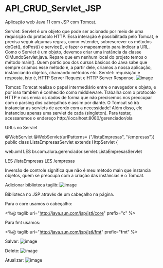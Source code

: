 # API_CRUD_Servlet_JSP
Aplicação web Java 11 com JSP com Tomcat.

Servlet:
Servlet é um objeto que pode ser acionado por meio de uma requisição do protocolo HTTP. Essa interação é possibilitada pelo Tomcat, e precisa seguir algumas regras, como estender, sobrescrever os métodos doGet(), doPost() e service(), e fazer o mapeamento para indicar a URL.
Como o Servlet é um objeto, devemos criar uma instância da classe OiMundoServlet.java. Repare que em nenhum local do projeto temos o método main(). Quem participou dos cursos básicos do Java sabe que sempre criamos esse método e, a partir dele, criamos a nossa aplicação, instanciando objetos, chamando métodos etc. 
Servlet: requisição e resposta, isto é, HTTP Server Request e HTTP Server Response.
![image](https://github.com/CauaneTemporin/API_CRUD_Servlet_JSP/assets/74147833/54c6f7ef-12c0-456e-98b6-1e260fd53b09)

Tomcat:
Tomcat realiza o papel intermediário entre o navegador e objeto, e por isso também é conhecido como middleware. Trabalha com o protocolo HTTP e nos envia os dados de forma que não precisemos nos preocupar com o parsing dos cabeçalhos e assim por diante.
O Tomcat só irá instanciar as servlets de acordo com a necessidade! Além disso, ele instanciou apenas uma servlet de cada (singleton).
Para testar, acessaremos o endereço http://localhost:8080/gerenciador/ola


URLs no Servlet

@WebServlet
@WebServlet(urlPatterns= {"/listaEmpresas", "/empresas"})
public class ListaEmpresasServlet extends HttpServlet {

web.xml
  <servlet>
      <servlet-name>LES</servlet-name>
      <servlet-class>br.com.alura.gerenciador.servlet.ListaEmpresasServlet</servlet-class>
  </servlet>

  <servlet-mapping>
      <servlet-name>LES</servlet-name>
      <url-pattern>/listaEmpresas</url-pattern>
  </servlet-mapping>

  <servlet-mapping>
      <servlet-name>LES</servlet-name>
      <url-pattern>/empresas</url-pattern>
  </servlet-mapping>

Inversão de controle significa que não é meu método main que instancia objetos, quem se preocupa com a criação das instâncias é o Tomcat.

Adicionar biblioteca taglib:
![image](https://github.com/CauaneTemporin/API_CRUD_Servlet_JSP/assets/74147833/b4645be0-991b-416b-a6c0-f8fc00491a25)

Biblioteca no JSP através de um cabeçalho na página.

Para o core usamos o cabeçalho:

<%@ taglib uri="http://java.sun.com/jsp/jstl/core" prefix="c" %>

Para fmt usamos:

<%@ taglib uri="http://java.sun.com/jsp/jstl/fmt" prefix="fmt" %>

Salvar:
![image](https://github.com/CauaneTemporin/API_CRUD_Servlet_JSP/assets/74147833/8c8046e9-7f7e-499a-9b47-b67a245505d6)

Delete:
![image](https://github.com/CauaneTemporin/API_CRUD_Servlet_JSP/assets/74147833/26b38076-698a-4947-bd4f-6430913330c0)

Atualizar:
![image](https://github.com/CauaneTemporin/API_CRUD_Servlet_JSP/assets/74147833/6344b03b-a5e1-40b8-840f-966f9818ac10)

